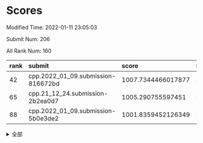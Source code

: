 # Scores

Modified Time: 2022-01-11 23:05:03

Submit Num: 206

All Rank Num: 160

| rank |               submit               |       score        |       sigma        | pk_num |
| :--- | :--------------------------------- | :----------------- | :----------------- | :----- |
| 42   | cpp.2022_01_09.submission-816672bd | 1007.7344466017877 | 3.3140625239060406 | 2      |
| 65   | cpp.21_12_24.submission-2b2ea0d7   | 1005.290755597451  | 3.3326187869434745 | 3      |
| 88   | cpp.2022_01_09.submission-5b0e3de2 | 1001.8359452126349 | 2.5078175914791987 | 4      |


<details>
<summary>全部</summary>

| rank |                 submit                 |       score        |       sigma        | pk_num |
| :--- | :------------------------------------- | :----------------- | :----------------- | :----- |
| 1    | gobigger.level_3.submission_level_3_25 | 1017.4223153135619 | 3.8053421234786824 | 3      |
| 2    | gobigger.level_3.submission_level_3_36 | 1015.6301023503106 | 4.215333139195294  | 3      |
| 3    | gobigger.level_3.submission_level_3_19 | 1015.4639594123813 | 4.211575222709403  | 2      |
| 4    | gobigger.level_3.submission_level_3_1  | 1013.6913128347013 | 2.985067561469272  | 4      |
| 5    | gobigger.level_3.submission_level_3_34 | 1013.3975573976445 | 4.480626254815581  | 2      |
| 6    | gobigger.level_3.submission_level_3_15 | 1013.367045182135  | 3.468717748936967  | 3      |
| 7    | gobigger.level_3.submission_level_3_45 | 1013.0617151351282 | 3.3472625184257714 | 4      |
| 8    | gobigger.level_3.submission_level_3_44 | 1012.9929638102647 | 3.712575176569823  | 1      |
| 9    | gobigger.level_3.submission_level_3_20 | 1012.7542055650372 | 3.035092474076613  | 4      |
| 10   | gobigger.level_3.submission_level_3_48 | 1012.6470318132706 | 4.724771250556178  | 1      |
| 11   | gobigger.level_3.submission_level_3_27 | 1012.5192931671004 | 3.0094356651454524 | 3      |
| 12   | gobigger.level_3.submission_level_3_2  | 1012.4789011305112 | 2.8675203047844837 | 3      |
| 13   | gobigger.level_3.submission_level_3_0  | 1012.204750293253  | 3.0691175472712935 | 2      |
| 14   | gobigger.level_3.submission_level_3_6  | 1011.8465472554482 | 2.6956790476635764 | 2      |
| 15   | gobigger.level_3.submission_level_3_14 | 1011.2554199079458 | 3.642471315004683  | 1      |
| 16   | gobigger.level_3.submission_level_3_47 | 1011.2055965826735 | 3.066023944303983  | 2      |
| 17   | gobigger.level_3.submission_level_3_40 | 1011.1121661169676 | 2.3649399114490266 | 5      |
| 18   | gobigger.level_3.submission_level_3_4  | 1011.1017699120201 | 2.375570887497105  | 5      |
| 19   | gobigger.level_3.submission_level_3_42 | 1010.9920586161647 | 2.5609033363885407 | 4      |
| 20   | gobigger.level_3.submission_level_3_30 | 1010.8642131568828 | 2.8639414858179806 | 4      |
| 21   | gobigger.level_3.submission_level_3_10 | 1010.7754205789736 | 2.869828168466752  | 3      |
| 22   | gobigger.level_3.submission_level_3_18 | 1010.7417410468402 | 2.6378481152522517 | 4      |
| 23   | gobigger.level_3.submission_level_3_38 | 1010.6999609911093 | 2.9777303533957173 | 2      |
| 24   | gobigger.level_3.submission_level_3_5  | 1010.6204450882587 | 3.0097375639498276 | 3      |
| 25   | gobigger.level_3.submission_level_3_29 | 1010.5193543868708 | 2.9900814393024295 | 4      |
| 26   | gobigger.level_3.submission_level_3_11 | 1010.3575651218033 | 2.9243088789939344 | 4      |
| 27   | gobigger.level_3.submission_level_3_3  | 1010.2220981456198 | 3.4051632876542453 | 3      |
| 28   | gobigger.level_3.submission_level_3_22 | 1010.0621271679954 | 2.8432554160169436 | 2      |
| 29   | gobigger.level_1.submission_level_1_35 | 1009.9578688117803 | 4.35978888262388   | 1      |
| 30   | gobigger.level_1.submission_level_1_5  | 1009.5559424465316 | 3.0389146276209007 | 3      |
| 31   | gobigger.level_3.submission_level_3_24 | 1009.5399551954644 | 4.0056232895675645 | 3      |
| 32   | gobigger.level_3.submission_level_3_17 | 1009.4533428404598 | 2.6639291068566124 | 5      |
| 33   | gobigger.level_1.submission_level_1_36 | 1009.3604430850004 | 2.8094019113741004 | 4      |
| 34   | gobigger.level_3.submission_level_3_46 | 1009.2200817167884 | 3.056275597823421  | 2      |
| 35   | gobigger.level_3.submission_level_3_33 | 1009.0413740500051 | 2.2709820327204913 | 4      |
| 36   | gobigger.level_3.submission_level_3_28 | 1008.8995052850365 | 3.5932427101238624 | 2      |
| 37   | gobigger.level_3.submission_level_3_32 | 1008.7823844081344 | 2.786642841995722  | 3      |
| 38   | gobigger.level_3.submission_level_3_12 | 1008.7165476147696 | 2.8989038065383386 | 3      |
| 39   | gobigger.level_3.submission_level_3_43 | 1008.5540261411561 | 2.672941086091683  | 3      |
| 40   | gobigger.level_3.submission_level_3_35 | 1008.1710397422615 | 3.141456611880897  | 3      |
| 41   | gobigger.level_1.submission_level_1_33 | 1007.7407973782144 | 3.4645753678291826 | 1      |
| 42   | cpp.2022_01_09.submission-816672bd     | 1007.7344466017877 | 3.3140625239060406 | 2      |
| 43   | gobigger.level_3.submission_level_3_37 | 1007.6796133615221 | 3.076918202332457  | 2      |
| 44   | gobigger.level_3.submission_level_3_8  | 1007.5139635500302 | 3.4709654063792117 | 2      |
| 45   | gobigger.level_3.submission_level_3_31 | 1007.4816483538453 | 3.088435757270125  | 5      |
| 46   | gobigger.level_3.submission_level_3_13 | 1007.3310681928424 | 3.021074677385639  | 3      |
| 47   | gobigger.level_3.submission_level_3_41 | 1006.9598880817374 | 2.958337639620263  | 3      |
| 48   | gobigger.level_1.submission_level_1_8  | 1006.947634080649  | 2.8507649056184743 | 2      |
| 49   | gobigger.level_3.submission_level_3_21 | 1006.9360113536551 | 3.840956117923892  | 1      |
| 50   | gobigger.level_1.submission_level_1_29 | 1006.8482694309338 | 2.865029025921733  | 4      |
| 51   | gobigger.level_1.submission_level_1_27 | 1006.7277727950991 | 2.30320992063569   | 5      |
| 52   | gobigger.level_1.submission_level_1_49 | 1006.706724953217  | 3.01300600469658   | 3      |
| 53   | gobigger.level_1.submission_level_1_6  | 1006.4368697550791 | 2.861242835160185  | 3      |
| 54   | gobigger.jsonzb.submission_level_4_0   | 1006.3961622435955 | 2.2813765985479426 | 4      |
| 55   | gobigger.level_1.submission_level_1_12 | 1006.3541083443987 | 3.105169389999659  | 3      |
| 56   | gobigger.level_1.submission_level_1_4  | 1006.194989402563  | 3.0547029908556667 | 2      |
| 57   | gobigger.level_1.submission_level_1_41 | 1006.1703832820897 | 2.3803324301872606 | 5      |
| 58   | gobigger.level_3.submission_level_3_23 | 1006.052096384228  | 2.5708926415481272 | 6      |
| 59   | gobigger.level_3.submission_level_3_26 | 1005.9205854999634 | 2.7315143817033567 | 5      |
| 60   | gobigger.level_1.submission_level_1_21 | 1005.9161271596711 | 2.9492242075644386 | 3      |
| 61   | gobigger.level_1.submission_level_1_18 | 1005.91121888957   | 2.56932942728474   | 5      |
| 62   | gobigger.level_1.submission_level_1_3  | 1005.8949608621514 | 2.804144276576757  | 5      |
| 63   | gobigger.level_3.submission_level_3_9  | 1005.6984186173565 | 2.683556738285211  | 5      |
| 64   | gobigger.level_1.submission_level_1_34 | 1005.6793916702028 | 2.7070209093936493 | 2      |
| 65   | cpp.21_12_24.submission-2b2ea0d7       | 1005.290755597451  | 3.3326187869434745 | 3      |
| 66   | gobigger.level_1.submission_level_1_2  | 1005.2379667589348 | 3.0181296707796816 | 3      |
| 67   | gobigger.level_3.submission_level_3_7  | 1005.1734625351753 | 3.311222375958835  | 2      |
| 68   | gobigger.level_1.submission_level_1_44 | 1005.1606373075823 | 3.0889293822244337 | 2      |
| 69   | gobigger.level_1.submission_level_1_1  | 1005.1458195879984 | 4.854795186890485  | 2      |
| 70   | gobigger.level_1.submission_level_1_9  | 1004.8014490403209 | 2.8088815695778826 | 2      |
| 71   | gobigger.level_1.submission_level_1_47 | 1004.7664687072792 | 3.150824836162455  | 3      |
| 72   | gobigger.level_1.submission_level_1_31 | 1004.4473833094315 | 2.5293443773839877 | 3      |
| 73   | gobigger.level_1.submission_level_1_37 | 1004.3093966281125 | 3.398012856515099  | 2      |
| 74   | gobigger.level_3.submission_level_3_49 | 1003.9260736352022 | 2.3429179775252424 | 5      |
| 75   | gobigger.level_1.submission_level_1_24 | 1003.8260374897918 | 2.9379549037029635 | 3      |
| 76   | gobigger.level_1.submission_level_1_14 | 1003.6178576419323 | 2.7000399178197325 | 5      |
| 77   | gobigger.level_1.submission_level_1_17 | 1003.0055170907548 | 3.284545025824714  | 2      |
| 78   | gobigger.level_1.submission_level_1_39 | 1002.8675495191447 | 2.8928066424146843 | 2      |
| 79   | gobigger.level_1.submission_level_1_30 | 1002.8546010104407 | 2.421475468491661  | 5      |
| 80   | gobigger.level_1.submission_level_1_43 | 1002.7582656705852 | 2.7053447638048125 | 3      |
| 81   | gobigger.level_3.submission_level_3_39 | 1002.7103401870952 | 3.6360174764714968 | 3      |
| 82   | gobigger.level_3.submission_level_3_16 | 1002.6654380653092 | 4.282020311514294  | 2      |
| 83   | gobigger.level_1.submission_level_1_25 | 1002.2514351098653 | 2.77887784110049   | 4      |
| 84   | gobigger.level_1.submission_level_1_16 | 1002.177243654829  | 2.737933900159412  | 3      |
| 85   | gobigger.level_1.submission_level_1_0  | 1002.1572567769604 | 2.440379680549097  | 4      |
| 86   | gobigger.level_1.submission_level_1_28 | 1002.0902220558914 | 2.4811539203093735 | 4      |
| 87   | gobigger.level_1.submission_level_1_32 | 1001.9563472535459 | 3.3972591716393974 | 1      |
| 88   | cpp.2022_01_09.submission-5b0e3de2     | 1001.8359452126349 | 2.5078175914791987 | 4      |
| 89   | gobigger.level_1.submission_level_1_10 | 1001.4972347867891 | 3.828497755741789  | 2      |
| 90   | gobigger.level_1.submission_level_1_19 | 1001.3009818238371 | 3.18683431358835   | 1      |
| 91   | gobigger.random.submission_random_5    | 1001.187164510487  | 2.7933229161701085 | 3      |
| 92   | gobigger.level_1.submission_level_1_13 | 1001.0740528763226 | 2.2713489467270116 | 3      |
| 93   | gobigger.level_1.submission_level_1_48 | 1001.0562268853971 | 2.3851155368058277 | 3      |
| 94   | gobigger.level_1.submission_level_1_46 | 1000.8606514782708 | 2.839178057312569  | 2      |
| 95   | gobigger.level_1.submission_level_1_20 | 1000.4245228486642 | 2.4162079315805847 | 4      |
| 96   | gobigger.random.submission_random_38   | 1000.3498630096065 | 2.9571533544611097 | 3      |
| 97   | gobigger.level_1.submission_level_1_15 | 1000.2948480126322 | 3.5064881636428673 | 2      |
| 98   | gobigger.level_1.submission_level_1_42 | 1000.2310827193046 | 2.31159554284114   | 4      |
| 99   | gobigger.level_2.submission_level_2_25 | 1000.0809088567056 | 3.5366407063279213 | 3      |
| 100  | gobigger.level_1.submission_level_1_38 | 1000.0777984351239 | 2.5378128410138605 | 4      |
| 101  | gobigger.level_1.submission_level_1_45 | 999.7506215202377  | 2.8113420310844566 | 3      |
| 102  | gobigger.level_1.submission_level_1_7  | 999.5684847193473  | 2.8642005554303522 | 3      |
| 103  | gobigger.level_1.submission_level_1_23 | 999.5136142659101  | 2.4595346261254103 | 4      |
| 104  | gobigger.random.submission_random_49   | 999.4300356969919  | 2.7166053328065103 | 2      |
| 105  | gobigger.level_2.submission_level_2_27 | 999.4097798539999  | 2.4675467929750856 | 3      |
| 106  | gobigger.random.submission_random_26   | 999.3851870310853  | 2.326404546274116  | 4      |
| 107  | gobigger.random.submission_random_25   | 999.3120168046951  | 2.422533476503593  | 4      |
| 108  | gobigger.level_1.submission_level_1_22 | 999.1571101634754  | 3.5670379787003217 | 2      |
| 109  | gobigger.level_1.submission_level_1_26 | 999.1139743934207  | 3.2338444034344027 | 3      |
| 110  | gobigger.level_2.submission_level_2_33 | 999.0297105602691  | 2.6965919734472545 | 4      |
| 111  | gobigger.level_2.submission_level_2_31 | 999.0213209564959  | 2.5306098378555206 | 4      |
| 112  | gobigger.random.submission_random_24   | 998.9735593025201  | 2.7372128320306213 | 3      |
| 113  | gobigger.random.submission_random_22   | 998.921266599471   | 2.4112951068666355 | 4      |
| 114  | gobigger.random.submission_random_29   | 998.8627234870221  | 2.480716172551975  | 3      |
| 115  | gobigger.level_2.submission_level_2_21 | 998.8451569426252  | 2.857092422126939  | 3      |
| 116  | gobigger.random.submission_random_18   | 998.6074351953346  | 2.71493892977684   | 2      |
| 117  | gobigger.random.submission_random_40   | 998.6006242303793  | 2.650753882460312  | 1      |
| 118  | gobigger.level_1.submission_level_1_11 | 998.5838735338111  | 2.3783570507871223 | 4      |
| 119  | gobigger.random.submission_random_46   | 998.287130703282   | 2.3060175262456872 | 3      |
| 120  | gobigger.random.submission_random_31   | 998.2564922607147  | 2.9290195355489645 | 3      |
| 121  | gobigger.random.submission_random_1    | 998.1930485862426  | 2.544448628502529  | 5      |
| 122  | gobigger.level_2.submission_level_2_12 | 998.0265397180679  | 2.6084070438800366 | 3      |
| 123  | gobigger.random.submission_random_0    | 997.9047630005413  | 2.523588579730515  | 3      |
| 124  | gobigger.random.submission_random_45   | 997.7910786794383  | 2.7294072981705177 | 3      |
| 125  | gobigger.random.submission_random_19   | 997.7494084135056  | 3.052019659196518  | 2      |
| 126  | gobigger.random.submission_random_2    | 997.6994526587487  | 2.5515905753392194 | 4      |
| 127  | gobigger.level_2.submission_level_2_26 | 997.6380819624037  | 2.42213317236746   | 5      |
| 128  | gobigger.level_2.submission_level_2_37 | 997.6239959181619  | 2.7948362822083053 | 4      |
| 129  | gobigger.random.submission_random_44   | 997.4780773936068  | 2.732009299226391  | 3      |
| 130  | gobigger.level_2.submission_level_2_19 | 997.3944010519252  | 2.4916405212488666 | 5      |
| 131  | gobigger.random.submission_random_10   | 997.3422766008619  | 3.353256265984734  | 2      |
| 132  | gobigger.random.submission_random_9    | 996.9579487742925  | 2.759003734174626  | 3      |
| 133  | gobigger.random.submission_random_30   | 996.9475261557512  | 2.643631133049507  | 4      |
| 134  | gobigger.random.submission_random_4    | 996.8292221530685  | 2.679423284030039  | 2      |
| 135  | gobigger.random.submission_random_21   | 996.817018829686   | 3.060290020673914  | 4      |
| 136  | gobigger.random.submission_random_17   | 996.7879494477755  | 2.4362407291716344 | 4      |
| 137  | gobigger.random.submission_random_39   | 996.7634021954829  | 3.1262891120448506 | 2      |
| 138  | gobigger.random.submission_random_16   | 996.6333675718955  | 2.8479238675611867 | 3      |
| 139  | gobigger.level_2.submission_level_2_43 | 996.4273748556218  | 2.5403857942407018 | 4      |
| 140  | gobigger.level_2.submission_level_2_1  | 996.2854604015273  | 3.3000018960717563 | 4      |
| 141  | gobigger.random.submission_random_14   | 996.2635584085021  | 3.0249014173190694 | 3      |
| 142  | gobigger.random.submission_random_47   | 996.1663983693038  | 2.75159784071256   | 3      |
| 143  | gobigger.level_2.submission_level_2_34 | 996.1126882688088  | 2.895456295712093  | 3      |
| 144  | gobigger.random.submission_random_35   | 996.1035734163147  | 3.827383089531124  | 2      |
| 145  | gobigger.level_2.submission_level_2_24 | 996.0977387040889  | 3.06009374490928   | 4      |
| 146  | gobigger.level_1.submission_level_1_40 | 996.0224291041285  | 3.530813411381126  | 3      |
| 147  | gobigger.level_2.submission_level_2_40 | 996.0127922828243  | 4.010000422175322  | 0      |
| 148  | gobigger.random.submission_random_7    | 995.7854434872062  | 2.7345412069234696 | 4      |
| 149  | gobigger.level_2.submission_level_2_38 | 995.5882161953346  | 3.1768403845314728 | 3      |
| 150  | gobigger.random.submission_random_28   | 995.2604837439656  | 2.718264360766212  | 3      |
| 151  | gobigger.random.submission_random_15   | 995.2089101180167  | 2.603490410341987  | 4      |
| 152  | gobigger.random.submission_random_11   | 995.1867388587904  | 3.280180254464823  | 3      |
| 153  | gobigger.random.submission_random_32   | 995.1104011081421  | 2.6069147818648117 | 5      |
| 154  | gobigger.random.submission_random_23   | 994.9582930065685  | 2.5096977712668282 | 3      |
| 155  | gobigger.none.submission_none_1        | 994.9256843474184  | 3.1467375788922585 | 3      |
| 156  | gobigger.level_2.submission_level_2_32 | 994.8363166471449  | 3.2619150415118066 | 2      |
| 157  | gobigger.level_2.submission_level_2_47 | 994.7836067093826  | 3.001501376930619  | 2      |
| 158  | gobigger.random.submission_random_36   | 994.7820440478397  | 3.1013952092746897 | 3      |
| 159  | gobigger.level_2.submission_level_2_30 | 994.5117618821644  | 2.4015878018632324 | 4      |
| 160  | gobigger.random.submission_random_6    | 994.4500824514249  | 4.064161102030156  | 2      |
| 161  | gobigger.random.submission_random_8    | 994.4242184456647  | 2.7520816812356412 | 3      |
| 162  | gobigger.random.submission_random_13   | 994.3096153677883  | 2.818601781304993  | 3      |
| 163  | gobigger.level_2.submission_level_2_35 | 994.2642038706026  | 2.473699731823698  | 4      |
| 164  | gobigger.level_2.submission_level_2_20 | 994.1483285409566  | 2.4488317408693296 | 3      |
| 165  | gobigger.level_2.submission_level_2_29 | 994.1189941215323  | 2.685785132508794  | 4      |
| 166  | gobigger.level_2.submission_level_2_15 | 993.8946441150703  | 2.8823311637799227 | 4      |
| 167  | gobigger.random.submission_random_48   | 993.5919175529275  | 2.730472340260978  | 2      |
| 168  | gobigger.level_2.submission_level_2_7  | 993.5781937034493  | 2.671264753323536  | 4      |
| 169  | gobigger.random.submission_random_43   | 993.5497033686477  | 2.748612633434946  | 3      |
| 170  | gobigger.random.submission_random_33   | 993.4663688671953  | 3.368523880922821  | 1      |
| 171  | gobigger.level_2.submission_level_2_11 | 993.3519144567599  | 4.433577591442194  | 1      |
| 172  | gobigger.level_2.submission_level_2_28 | 993.2861941693396  | 3.0949212409761357 | 5      |
| 173  | gobigger.level_2.submission_level_2_48 | 993.2046545413381  | 3.1166404763805065 | 3      |
| 174  | gobigger.level_2.submission_level_2_23 | 993.0943928697023  | 2.44551544314049   | 5      |
| 175  | gobigger.level_2.submission_level_2_16 | 993.0612993912877  | 3.081304572378089  | 3      |
| 176  | gobigger.random.submission_random_41   | 993.0323498885859  | 2.9062251241820163 | 3      |
| 177  | gobigger.random.submission_random_3    | 992.9855740175108  | 2.5665275832137917 | 3      |
| 178  | gobigger.level_2.submission_level_2_2  | 992.764369645136   | 3.9434711017473383 | 2      |
| 179  | gobigger.level_2.submission_level_2_42 | 992.7480397638402  | 3.314631035698289  | 4      |
| 180  | gobigger.level_2.submission_level_2_17 | 992.492051295259   | 2.894298069472574  | 3      |
| 181  | gobigger.level_2.submission_level_2_14 | 992.4736992156975  | 2.493999647217137  | 4      |
| 182  | gobigger.random.submission_random_34   | 992.4047508121275  | 2.9874623282477275 | 4      |
| 183  | gobigger.level_2.submission_level_2_44 | 992.367287705853   | 2.94493221896042   | 2      |
| 184  | gobigger.random.submission_random_20   | 992.2390253191262  | 2.636953507784558  | 5      |
| 185  | gobigger.level_2.submission_level_2_6  | 992.12337079476    | 2.527365366887334  | 5      |
| 186  | gobigger.level_2.submission_level_2_22 | 991.6797838375893  | 3.0996541196521785 | 3      |
| 187  | gobigger.random.submission_random_37   | 991.624296480505   | 3.17622853603386   | 2      |
| 188  | gobigger.level_2.submission_level_2_46 | 991.2274491789365  | 2.6707811184020076 | 5      |
| 189  | gobigger.level_2.submission_level_2_36 | 991.2217579393259  | 2.3823326186290217 | 3      |
| 190  | gobigger.random.submission_random_12   | 990.9135225008707  | 3.5670560415832075 | 3      |
| 191  | gobigger.level_2.submission_level_2_18 | 990.7521736424035  | 3.1959857174010096 | 4      |
| 192  | gobigger.level_2.submission_level_2_10 | 990.6442319811343  | 3.227095194900952  | 1      |
| 193  | gobigger.level_2.submission_level_2_3  | 990.6384783299549  | 2.7411525954349574 | 3      |
| 194  | gobigger.level_2.submission_level_2_41 | 990.2796242574319  | 3.308523206615821  | 3      |
| 195  | gobigger.random.submission_random_42   | 989.9578052038515  | 2.9766575077901147 | 4      |
| 196  | gobigger.level_2.submission_level_2_5  | 989.8308132915917  | 4.862510199878584  | 1      |
| 197  | gobigger.level_2.submission_level_2_4  | 988.9661288066352  | 3.160187123789281  | 3      |
| 198  | gobigger.level_2.submission_level_2_9  | 988.168109816457   | 3.6801397752424734 | 2      |
| 199  | gobigger.level_2.submission_level_2_0  | 988.0290079812604  | 3.070900651440056  | 2      |
| 200  | gobigger.random.submission_random_27   | 987.6717334295728  | 3.6432742815002093 | 2      |
| 201  | gobigger.level_2.submission_level_2_13 | 987.1973019332034  | 3.0561600808300367 | 3      |
| 202  | gobigger.level_2.submission_level_2_45 | 987.0494749235677  | 3.2574744151320347 | 3      |
| 203  | gobigger.level_2.submission_level_2_49 | 986.9530808562844  | 4.350731339075803  | 3      |
| 204  | gobigger.level_2.submission_level_2_8  | 985.2974919730995  | 3.2850879271452547 | 5      |
| 205  | gobigger.level_2.submission_level_2_39 | 984.7568944184882  | 4.032738175620069  | 3      |
| 206  | gobigger.none.submission_none_0        | 981.4449730140689  | 3.2555318742498263 | 3      |

</details>
